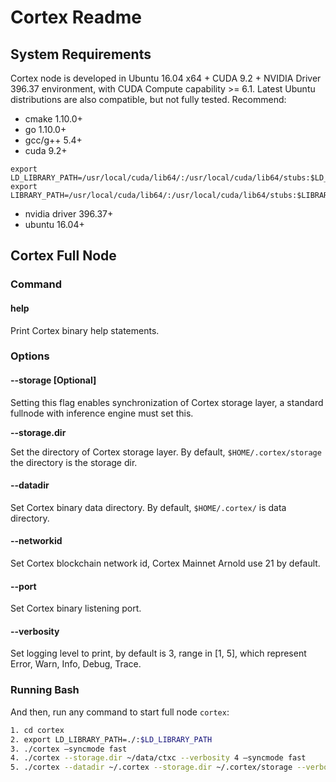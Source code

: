 # Cortex Readme

## System Requirements

Cortex node is developed in Ubuntu 16.04 x64 + CUDA 9.2 + NVIDIA Driver 396.37 environment, with CUDA Compute capability >= 6.1. Latest Ubuntu distributions are also compatible, but not fully tested.
Recommend:
- cmake 1.10.0+
- go 1.10.0+
- gcc/g++ 5.4+
- cuda 9.2+
```
export LD_LIBRARY_PATH=/usr/local/cuda/lib64/:/usr/local/cuda/lib64/stubs:$LD_LIBRARY_PATH
export LIBRARY_PATH=/usr/local/cuda/lib64/:/usr/local/cuda/lib64/stubs:$LIBRARY_PATH
```
- nvidia driver 396.37+
- ubuntu 16.04+

## Cortex Full Node

### Command

#### help

Print Cortex binary help statements.

### Options

#### --storage [Optional]

Setting this flag enables synchronization of Cortex storage layer, a standard fullnode with inference engine must set this.

**--storage.dir**

Set the directory of Cortex storage layer. By default, `$HOME/.cortex/storage` the directory is the storage dir.

#### --datadir

Set Cortex binary data directory. By default, `$HOME/.cortex/` is data directory.

#### --networkid

Set Cortex blockchain network id, Cortex Mainnet Arnold use 21 by default.

#### --port

Set Cortex binary listening port.

#### --verbosity

Set logging level to print, by default is 3, range in [1, 5], which represent Error, Warn, Info, Debug, Trace.

### Running Bash

And then, run any command to start full node `cortex`:

```Bash
1. cd cortex
2. export LD_LIBRARY_PATH=./:$LD_LIBRARY_PATH
3. ./cortex —syncmode fast
4. ./cortex --storage.dir ~/data/ctxc --verbosity 4 —syncmode fast
5. ./cortex --datadir ~/.cortex --storage.dir ~/.cortex/storage --verbosity 4 —syncmode fast
```
